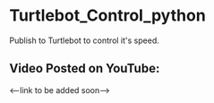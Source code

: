 # Turtlebot_Control_python
Publish to Turtlebot to control it's speed.

## Video Posted on YouTube:
<--link to be added soon-->
